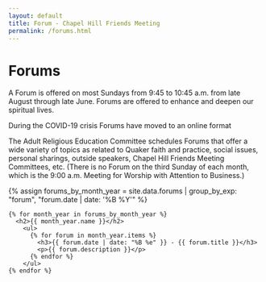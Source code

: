 ```yaml
---
layout: default
title: Forum - Chapel Hill Friends Meeting
permalink: /forums.html
---
```

<div class="row">
  <div class="col">
    <h1 style="">Forums</h1>
  </div>
</div>
<div class="row">
  <div class="col-12 col-sm-4 order-sm-1 order-2">
    <p>A Forum is offered on most Sundays from 9:45 to 10:45 a.m. from late August
      through late June. Forums are offered to enhance and deepen our spiritual
      lives.</p>
    <p>During the COVID-19 crisis Forums have moved to an online format</p>
    <p>The Adult Religious Education Committee schedules Forums that offer a
      wide variety of topics as related to Quaker faith and practice, social
      issues, personal sharings, outside speakers, Chapel Hill Friends Meeting
      Committees, etc. (There is no Forum on the third Sunday of each month, which
      is the 9:00 a.m. Meeting for Worship with Attention to Business.)</p>
  </div>
  <div class="col-12 col-sm-8 order-sm-2 order-1">
    {% assign forums_by_month_year =
        site.data.forums | group_by_exp: "forum", "forum.date | date: '%B %Y'" %}

    {% for month_year in forums_by_month_year %}
      <h2>{{ month_year.name }}</h2>
        <ul>
          {% for forum in month_year.items %}
            <h3>{{ forum.date | date: "%B %e" }} - {{ forum.title }}</h3>
            <p>{{ forum.description }}</p>
          {% endfor %}
        </ul>
    {% endfor %}
  </div>
</div>
